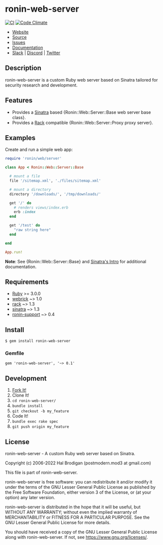 # ronin-web-server

[![CI](https://github.com/ronin-rb/ronin-web-server/actions/workflows/ruby.yml/badge.svg)](https://github.com/ronin-rb/ronin-web-server/actions/workflows/ruby.yml)
[![Code Climate](https://codeclimate.com/github/ronin-rb/ronin-web-server.svg)](https://codeclimate.com/github/ronin-rb/ronin-web-server)

* [Website](https://ronin-rb.dev/)
* [Source](https://github.com/ronin-rb/ronin-web-server)
* [Issues](https://github.com/ronin-rb/ronin-web-server/issues)
* [Documentation](https://ronin-rb.dev/docs/ronin-web-server/frames)
* [Slack](https://ronin-rb.slack.com) |
  [Discord](https://discord.gg/6WAb3PsVX9) |
  [Twitter](https://twitter.com/ronin_rb)

## Description

ronin-web-server is a custom Ruby web server based on Sinatra tailored for
security research and development.

## Features

* Provides a [Sinatra][sinatra] based
  {Ronin::Web::Server::Base web server base class}.
* Provides a [Rack][rack] compatible {Ronin::Web::Server::Proxy proxy server}.

## Examples

Create and run a simple web app:

```ruby
require 'ronin/web/server'

class App < Ronin::Web::Server::Base

  # mount a file
  file '/sitemap.xml', './files/sitemap.xml'

  # mount a directory
  directory '/downloads/', '/tmp/downloads/'

  get '/' do
    # renders views/index.erb
    erb :index
  end

  get '/test' do
    "raw string here"
  end

end

App.run!
```

**Note**: See {Ronin::Web::Server::Base} and [Sinatra's Intro][1] for additional
documentation.

[1]: http://sinatrarb.com/intro.html

## Requirements

* [Ruby] >= 3.0.0
* [webrick] ~> 1.0
* [rack] ~> 1.3
* [sinatra] ~> 1.3
* [ronin-support] ~> 0.4

## Install

```shell
$ gem install ronin-web-server
```

### Gemfile

```shell
gem 'ronin-web-server', '~> 0.1'
```

## Development

1. [Fork It!](https://github.com/ronin-rb/ronin-web-server/fork)
2. Clone It!
3. `cd ronin-web-server/`
4. `bundle install`
5. `git checkout -b my_feature`
6. Code It!
7. `bundle exec rake spec`
8. `git push origin my_feature`

## License

ronin-web-server - A custom Ruby web server based on Sinatra.

Copyright (c) 2006-2022 Hal Brodigan (postmodern.mod3 at gmail.com)

This file is part of ronin-web-server.

ronin-web-server is free software: you can redistribute it and/or modify
it under the terms of the GNU Lesser General Public License as published
by the Free Software Foundation, either version 3 of the License, or
(at your option) any later version.

ronin-web-server is distributed in the hope that it will be useful,
but WITHOUT ANY WARRANTY; without even the implied warranty of
MERCHANTABILITY or FITNESS FOR A PARTICULAR PURPOSE.  See the
GNU Lesser General Public License for more details.

You should have received a copy of the GNU Lesser General Public License
along with ronin-web-server.  If not, see <https://www.gnu.org/licenses/>.

[Ruby]: https://www.ruby-lang.org
[webrick]: https://github.com/ruby/webrick#readme
[rack]: https://github.com/rack/rack#readme
[sinatra]: https://github.com/sinatra/sinatra#readme
[ronin-support]: https://github.com/ronin-rb/ronin-support#readme
